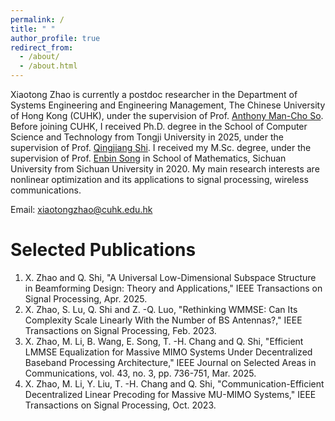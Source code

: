 ```yaml
---
permalink: /
title: " "
author_profile: true
redirect_from: 
  - /about/
  - /about.html
---
```


Xiaotong Zhao is currently a postdoc researcher in the Department of Systems Engineering and Engineering Management, The Chinese University of Hong Kong (CUHK), under the supervision of Prof. [Anthony Man-Cho So](https://www1.se.cuhk.edu.hk/~manchoso/). Before joining CUHK, I received Ph.D. degree in the School of Computer Science and Technology from Tongji University in 2025, under the supervision of Prof. [Qingjiang Shi](https://sse.tongji.edu.cn/info/1092/3129.htm). I received my M.Sc. degree, under the supervision of Prof. [Enbin Song](https://enbinsong.weebly.com/) in School of Mathematics, Sichuan University from Sichuan University in 2020. My main research interests are nonlinear optimization and its applications to signal processing, wireless communications.

Email: xiaotongzhao@cuhk.edu.hk


Selected Publications
======
1. X. Zhao and Q. Shi, "A Universal Low-Dimensional Subspace Structure in Beamforming Design: Theory and Applications," IEEE Transactions on Signal Processing, Apr. 2025.
2. X. Zhao, S. Lu, Q. Shi and Z. -Q. Luo, "Rethinking WMMSE: Can Its Complexity Scale Linearly With the Number of BS Antennas?," IEEE Transactions on Signal Processing, Feb. 2023.
3. X. Zhao, M. Li, B. Wang, E. Song, T. -H. Chang and Q. Shi, "Efficient LMMSE Equalization for Massive MIMO Systems Under Decentralized Baseband Processing Architecture," IEEE Journal on Selected Areas in Communications, vol. 43, no. 3, pp. 736-751, Mar. 2025.
4. X. Zhao, M. Li, Y. Liu, T. -H. Chang and Q. Shi, "Communication-Efficient Decentralized Linear Precoding for Massive MU-MIMO Systems," IEEE Transactions on Signal Processing, Oct. 2023.


